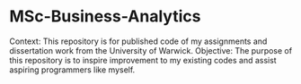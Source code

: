 # MSc-Business-Analytics
Context: This repository is for published code of my assignments and dissertation work from the University of Warwick.
Objective: The purpose of this repository is to inspire improvement to my existing codes and assist aspiring programmers like myself. 
